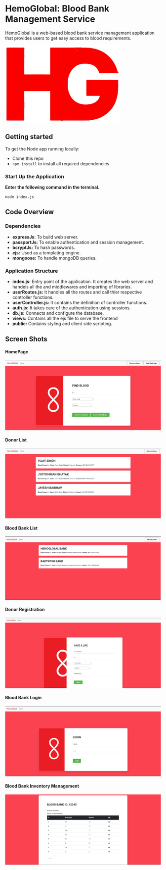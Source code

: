 # HemoGlobal: Blood Bank Management Service
HemoGlobal is a web-based blood bank service management application that provides users to get easy access to blood requirements. 

![logo](./screenshots/logo.png)
## Getting started
To get the Node app running locally:
- Clone this repo
- `npm install` to install all required dependencies
### Start Up the Application
**Enter the following command in the terminal.** 
```
node index.js 
```
## Code Overview
### Dependencies
- **expressJs:** To build web server.
- **passportJs:** To enable authentication and session management.
- **bcryptJs:** To hash passwords.
- **ejs:** Used as a templating engine.
- **mongoose:** To handle mongoDB queries.


### Application Structure
- **index.js:** Entry point of the application. It creates the web server and handels all the and middlewares and importing of libraries.
- **userRoutes.js:** It handles all the routes and call thier respective controller functions.
- **userController.js:** It contains the definition of controller functions.
- **auth.js:** It takes care of the authentication using sessions.
- **db.js:** Connects and configure the database.
- **views:** Contains all the ejs file to serve the frontend
- **public:** Contains styling and client side scripting.


## Screen Shots

#### HomePage
![HomePage](./screenshots/homepage.png)
#### Donor List
![Donor List](./screenshots/donrolist.png)
#### Blood Bank List
![Blood Bank List](./screenshots/bblist.png)
#### Donor Registration
![Donor Registration](./screenshots/donorregistration.png)
#### Blood Bank Login
![HomePage](./screenshots/bblogin.png)
#### Blood Bank Inventory Management
![inventory](./screenshots/inventory.png)







